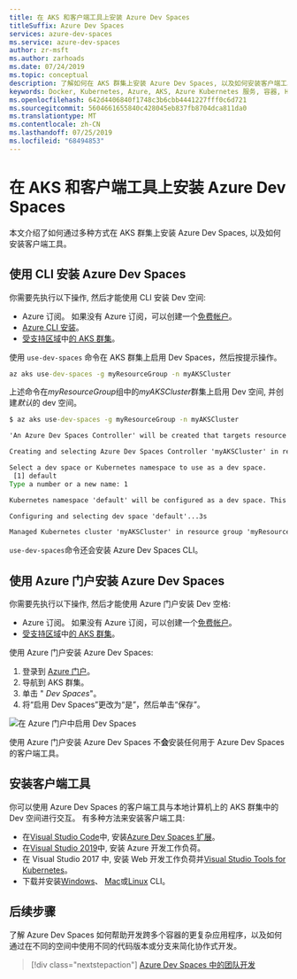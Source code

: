 ```yaml
---
title: 在 AKS 和客户端工具上安装 Azure Dev Spaces
titleSuffix: Azure Dev Spaces
services: azure-dev-spaces
ms.service: azure-dev-spaces
author: zr-msft
ms.author: zarhoads
ms.date: 07/24/2019
ms.topic: conceptual
description: 了解如何在 AKS 群集上安装 Azure Dev Spaces, 以及如何安装客户端工具。
keywords: Docker, Kubernetes, Azure, AKS, Azure Kubernetes 服务, 容器, Helm, 服务网格, 服务网格路由, kubectl, k8s
ms.openlocfilehash: 642d4406840f1748c3b6cbb4441227fff0c6d721
ms.sourcegitcommit: 5604661655840c428045eb837fb8704dca811da0
ms.translationtype: MT
ms.contentlocale: zh-CN
ms.lasthandoff: 07/25/2019
ms.locfileid: "68494853"
---
```

# <a name="install-azure-dev-spaces-on-aks-and-the-client-side-tooling"></a>在 AKS 和客户端工具上安装 Azure Dev Spaces

本文介绍了如何通过多种方式在 AKS 群集上安装 Azure Dev Spaces, 以及如何安装客户端工具。

## <a name="install-azure-dev-spaces-using-the-cli"></a>使用 CLI 安装 Azure Dev Spaces

你需要先执行以下操作, 然后才能使用 CLI 安装 Dev 空间:
* Azure 订阅。 如果没有 Azure 订阅，可以创建一个[免费帐户][az-portal-create-account]。
* [Azure CLI 安装][install-cli]。
* [受支持区域][supported-regions]中[的 AKS 群集][create-aks-cli]。

使用 `use-dev-spaces` 命令在 AKS 群集上启用 Dev Spaces，然后按提示操作。

```cmd
az aks use-dev-spaces -g myResourceGroup -n myAKSCluster
```

上述命令在*myResourceGroup*组中的*myAKSCluster*群集上启用 Dev 空间, 并创建*默认*的 dev 空间。

```cmd
$ az aks use-dev-spaces -g myResourceGroup -n myAKSCluster

'An Azure Dev Spaces Controller' will be created that targets resource 'myAKSCluster' in resource group 'myResourceGroup'. Continue? (y/N): y

Creating and selecting Azure Dev Spaces Controller 'myAKSCluster' in resource group 'myResourceGroup' that targets resource 'myAKSCluster' in resource group 'myResourceGroup'...2m 24s

Select a dev space or Kubernetes namespace to use as a dev space.
 [1] default
Type a number or a new name: 1

Kubernetes namespace 'default' will be configured as a dev space. This will enable Azure Dev Spaces instrumentation for new workloads in the namespace. Continue? (Y/n): Y

Configuring and selecting dev space 'default'...3s

Managed Kubernetes cluster 'myAKSCluster' in resource group 'myResourceGroup' is ready for development in dev space 'default'. Type `azds prep` to prepare a source directory for use with Azure Dev Spaces and `azds up` to run.
```

`use-dev-spaces`命令还会安装 Azure Dev Spaces CLI。

## <a name="install-azure-dev-spaces-using-the-azure-portal"></a>使用 Azure 门户安装 Azure Dev Spaces

你需要先执行以下操作, 然后才能使用 Azure 门户安装 Dev 空格:
* Azure 订阅。 如果没有 Azure 订阅，可以创建一个[免费帐户][az-portal-create-account]。
* [受支持区域][supported-regions]中[的 AKS 群集][create-aks-portal]。

使用 Azure 门户安装 Azure Dev Spaces:
1. 登录到 [Azure 门户][az-portal]。
1. 导航到 AKS 群集。
1. 单击 " *Dev Spaces*"。
1. 将“启用 Dev Spaces”更改为“是”，然后单击“保存”。

![在 Azure 门户中启用 Dev Spaces](../media/how-to-setup-dev-spaces/enable-dev-spaces-portal.png)

使用 Azure 门户安装 Azure Dev Spaces 不**会**安装任何用于 Azure Dev Spaces 的客户端工具。

## <a name="install-the-client-side-tooling"></a>安装客户端工具

你可以使用 Azure Dev Spaces 的客户端工具与本地计算机上的 AKS 群集中的 Dev 空间进行交互。 有多种方法来安装客户端工具:

* 在[Visual Studio Code][vscode]中, 安装[Azure Dev Spaces 扩展][vscode-extension]。
* 在[Visual Studio 2019][visual-studio]中, 安装 Azure 开发工作负荷。
* 在 Visual Studio 2017 中, 安装 Web 开发工作负荷并[Visual Studio Tools for Kubernetes][visual-studio-k8s-tools]。
* 下载并安装[Windows][cli-win]、 [Mac][cli-mac]或[Linux][cli-linux] CLI。

## <a name="next-steps"></a>后续步骤

了解 Azure Dev Spaces 如何帮助开发跨多个容器的更复杂应用程序，以及如何通过在不同的空间中使用不同的代码版本或分支来简化协作式开发。

> [!div class="nextstepaction"]
> [Azure Dev Spaces 中的团队开发][team-development-qs]

[create-aks-cli]: ../../aks/kubernetes-walkthrough.md#create-a-resource-group
[create-aks-portal]: ../../aks/kubernetes-walkthrough-portal.md#create-an-aks-cluster
[install-cli]: /cli/azure/install-azure-cli?view=azure-cli-latest
[supported-regions]: ../about.md#supported-regions-and-configurations
[team-development-qs]: ../quickstart-team-development.md

[az-portal]: https://portal.azure.com
[az-portal-create-account]: https://azure.microsoft.com/free
[cli-linux]: https://aka.ms/get-azds-linux
[cli-mac]: https://aka.ms/get-azds-mac
[cli-win]: https://aka.ms/get-azds-windows
[visual-studio]: https://aka.ms/vsdownload?utm_source=mscom&utm_campaign=msdocs
[visual-studio-k8s-tools]: https://aka.ms/get-vsk8stools
[vscode]: https://code.visualstudio.com/download
[vscode-extension]: https://marketplace.visualstudio.com/items?itemName=azuredevspaces.azds
